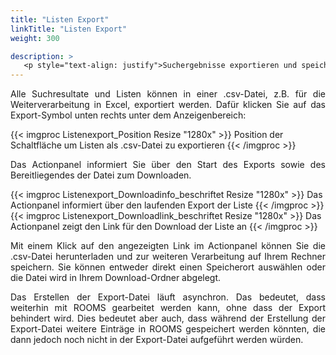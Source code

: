 ```yaml
---
title: "Listen Export"
linkTitle: "Listen Export"
weight: 300

description: >
   <p style="text-align: justify">Suchergebnisse exportieren und speichern</p>
---
```

<p style="text-align: justify"> Alle Suchresultate und Listen können in einer .csv-Datei, z.B. für die Weiterverarbeitung in Excel, exportiert werden.
Dafür klicken Sie auf das Export-Symbol unten rechts unter dem Anzeigenbereich: </p>

{{< imgproc Listenexport_Position Resize "1280x" >}}
Position der Schaltfläche um Listen als .csv-Datei zu exportieren
{{< /imgproc >}}

<p style="text-align: justify"> Das Actionpanel informiert Sie über den Start des Exports sowie des Bereitliegendes der Datei zum Downloaden. </p>

{{< imgproc Listenexport_Downloadinfo_beschriftet Resize "1280x" >}}
Das Actionpanel informiert über den laufenden Export der Liste
{{< /imgproc >}}
{{< imgproc Listenexport_Downloadlink_beschriftet Resize "1280x" >}}
Das Actionpanel zeigt den Link für den Download der Liste an
{{< /imgproc >}}

<p style="text-align: justify"> Mit einem Klick auf den angezeigten Link im Actionpanel können Sie die .csv-Datei herunterladen und zur weiteren Verarbeitung auf Ihrem Rechner speichern. Sie können entweder direkt einen Speicherort auswählen oder die Datei wird in Ihrem Download-Ordner abgelegt. </p>

<p style="text-align: justify"> Das Erstellen der Export-Datei läuft asynchron. Das bedeutet, dass weiterhin mit ROOMS gearbeitet werden kann, ohne dass der Export behindert wird. Dies bedeutet aber auch, dass während der Erstellung der Export-Datei weitere Einträge in ROOMS gespeichert werden könnten, die dann jedoch noch nicht in der Export-Datei aufgeführt werden würden. </p>
